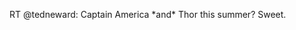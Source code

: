 <!--
id: 3165774884
link: http://kevinisom.info/post/3165774884/rt-tedneward-captain-america-and-thor-this
slug: rt-tedneward-captain-america-and-thor-this
date: Tue Feb 08 2011 06:54:31 GMT+1300 (NZDT)
raw: {"blog_name":"kevinisom","id":3165774884,"post_url":"http://kevinisom.info/post/3165774884/rt-tedneward-captain-america-and-thor-this","slug":"rt-tedneward-captain-america-and-thor-this","type":"text","date":"2011-02-07 17:54:31 GMT","timestamp":1297101271,"state":"published","format":"html","reblog_key":"c2PI3Ux8","tags":[],"short_url":"http://tmblr.co/Zw68Yy2yiUGa","highlighted":[],"feed_item":"http://twitter.com/kev_nz/statuses/34413982311784448","from_feed_id":"650289","note_count":0,"title":null,"body":"<p>RT @tedneward: Captain America *and* Thor this summer? Sweet.</p>"}
publish: 2011-02-08
tags: 
title: null
-->


RT @tedneward: Captain America \*and\* Thor this summer? Sweet.


